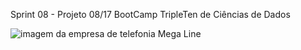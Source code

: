 Sprint 08 - Projeto 08/17 BootCamp TripleTen de Ciências de Dados





![imagem da empresa de telefonia Mega Line](https://github.com/Angelaidt/Sprint-08-Projeto-08-de-17-BootCamp-TripleTen-Ciencias-de-Dados/blob/main/MegaLine.png)
